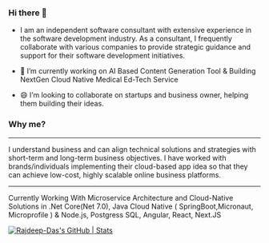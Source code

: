 ### Hi there 👋
- I am an independent software consultant with extensive experience in the software development industry. As a consultant, I frequently collaborate with various companies to provide strategic guidance and support for their software development initiatives.

- 🔭 I’m currently working on AI Based Content Generation Tool & Building NextGen Cloud Native Medical Ed-Tech Service
- 😄 I’m looking to collaborate on startups and business owner, helping them building their ideas.

### Why me?
----------------------
I understand business and can align technical solutions and strategies with short-term and long-term business objectives. 
I have worked with brands/individuals implementing their cloud-based app idea so that they can achieve low-cost, highly scalable online business platforms.

---
Currently Working With Microservice Architecture and Cloud-Native Solutions in .Net Core(Net 7.0), 
Java Cloud Native ( SpringBoot,Micronaut, Microprofile ) & Node.js, Postgress SQL, Angular, React, Next.JS

<!--
**Rajdeep-Das/Rajdeep-Das** is a ✨ _special_ ✨ repository because its `README.md` (this file) appears on your GitHub profile.

Here are some ideas to get you started:

- 🔭 I’m currently working on ...
- 🌱 I’m currently learning ...
- 👯 I’m looking to collaborate on ...
- 🤔 I’m looking for help with ...
- 💬 Ask me about ...
- 📫 How to reach me: ...
- 😄 Pronouns: ...
- ⚡ Fun fact: ...
-->
[![Rajdeep-Das's GitHub | Stats](https://stats.quine.sh/Rajdeep-Das/github?theme=light)](https://quine.sh) 

